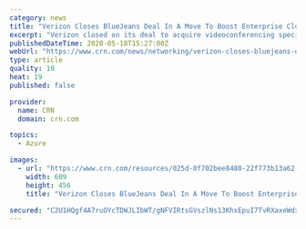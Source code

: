 ```yaml
---
category: news
title: "Verizon Closes BlueJeans Deal In A Move To Boost Enterprise Cloud Video Chops"
excerpt: "Verizon closed on its deal to acquire videoconferencing specialist BlueJeans Network for its cloud video and event technology that will give the carrier giant a stronger video meeting solution for enterprise customers to better compete against the likes of Zoom Video Communications and Microsoft Teams."
publishedDateTime: 2020-05-18T15:27:00Z
webUrl: "https://www.crn.com/news/networking/verizon-closes-bluejeans-deal-in-a-move-to-boost-enterprise-cloud-video-chops"
type: article
quality: 19
heat: 19
published: false

provider:
  name: CRN
  domain: crn.com

topics:
  - Azure

images:
  - url: "https://www.crn.com/resources/025d-0f702bee8480-22f773b13a62-1000/verizon-bluejeans_2.jpg"
    width: 609
    height: 456
    title: "Verizon Closes BlueJeans Deal In A Move To Boost Enterprise Cloud Video Chops"

secured: "C2U1HQgf4A7ruOYcTDWJLIbWT/gNFVIRtsGVszlNs13KhxEpuI7TvRXaxeWdxyZiNwCc8S7aySnX8hntWoe3lucThBwgSQftgJVjykVvRA+afAPJMGG5w3VCF1Ug75UON0hhjAucGdur/PAYuf5bDdRhlJ07EJBt+F6ENR1cSCHqcfTu3YKssAMdORoY01ycTmXcyuoxoTGe9iu6QiVYr51Rb/IrZI1heRKxnDIzm4AHFOTETqR66QNOoczYH/nbDNMKg0BlKPsuk1degBPcC89Nd/gQ9paerkEJ+yeMrAW2ZCo4HnSPcRCBOYOdp7LqsJ9DMK96Ol62VEKMvdW95ZEuYmjmnGkH1unH6Z46kzA8ergvuWIsz+wqCD8Fx4zaIbL8lUDeIBhuud6JqX2z+ytlK7yURuqprmcFUIHV5Sfc6+MXyRtdpirydyozkxavKnpAbRcTYrh6wgXK5lVLNPEUqC9bOi/8LDFaiWVHPQg=;3n0okzujxjT94d2X5lSWKw=="
---
```


